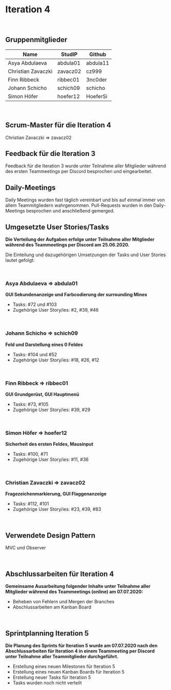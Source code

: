 # Iteration 4

<br>

## Gruppenmitglieder

| Name               | StudIP   | Github   |
| ------------------ | -------- | -------- |
| Asya Abdulaeva     | abdula01 | abdula11 |
| Christian Zavaczki | zavacz02 | cz999    |
| Finn Ribbeck       | ribbec01 | 3nc0der  |
| Johann Schicho     | schich09 | schicho  |
| Simon Höfer        | hoefer12 | HoeferSi |

<br>

## Scrum-Master für die Iteration 4

Christian Zavaczki => zavacz02

## Feedback für die Iteration 3

Feedback für die Iteration 3 wurde unter Teilnahme aller Mitglieder während des ersten Teammeetings per Discord besprochen und eingearbeitet.
<br>

## Daily-Meetings

  Daily Meetings wurden fast täglich vereinbart und bis auf einmal immer von allem Teammitgliedern wahrgenommen. Pull-Requests wurden in den Daily-Meetings besprochen und anschließend gemerged.
  <br>

## Umgesetzte User Stories/Tasks

**Die Verteilung der Aufgaben erfolge unter Teilnahme aller Mitglieder während des Teammeetings per Discord am 25.06.2020.**

Die Einteilung und dazugehörigen Umsetzungen der Tasks und User Stories lautet gefolgt:

<br>

### Asya Abdulaeva => abdula01

**GUI Sekundenanzeige und Farbcodierung der surrounding Mines**

- Tasks: #72 und #103
- Zugehörige User Story/ies: #2, #39, #46

<br>

### Johann Schicho => schich09

**Feld und Darstellung eines 0 Feldes**

- Tasks: #104 und #52
- Zugehörige User Story/ies: #18, #26, #12

<br>

### Finn Ribbeck => ribbec01

**GUI Grundgerüst, GUI Hauptmenü**

- Tasks: #73, #105
- Zugehörige User Story/ies: #39, #29

<br>

### Simon Höfer => hoefer12

**Sicherheit des ersten Feldes, Mausinput**

- Tasks: #100, #71
- Zugehörige User Story/ies: #11, #36

<br>

### Christian Zavaczki => zavacz02

**Fragezeichenmarkierung, GUI Flaggenanzeige**

- Tasks: #112, #101
- Zugehörige User Story/ies: #23, #39, #83

<br>

## Verwendete Design Pattern

MVC und Observer

<br>

## Abschlussarbeiten für Iteration 4

**Gemeinsame Ausarbeitung folgender Inhalte unter Teilnahme aller Mitglieder während des Teammeetings (online) am 07.07.2020:**

- Beheben von Fehlern und Mergen der Branches
- Abschlussarbeiten am Kanban Board

<br>

## Sprintplanning Iteration 5

**Die Planung des Sprints für Iteration 5 wurde am 07.07.2020 nach den Abschlussarbeiten für Iteration 4 in einem Teammeeting per Discord unter Teilnahme aller Teammitglieder durchgeführt.**<br>

- Erstellung eines neuen Milestones für Iteration 5
- Erstellung eines neuen Kanban Boards für Iteration 5
- Erstellung neuer Tasks für Iteration 5
- Tasks wurden noch nicht verteilt

<br>
